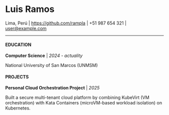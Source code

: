 # Luis Ramos
Lima, Perú   |   https://github.com/rampla   |   +51 987 654 321   |   user@example.com

---
#### EDUCATION
**Computer Science** | *2024 - actuality*

National University of San Marcos (UNMSM)


#### PROJECTS
**Personal Cloud Orchestration Project** | *2025*

Built a secure multi-tenant cloud platform by combining KubeVirt (VM orchestration) with Kata Containers (microVM-based workload isolation) on Kubernetes.
